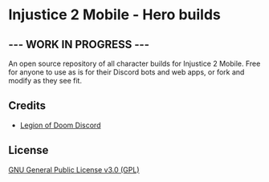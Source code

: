 # Injustice 2 Mobile - Hero builds

## --- WORK IN PROGRESS ---

An open source repository of all character builds for Injustice 2 Mobile. Free for anyone to use as is for their Discord bots and web apps, or fork and modify as they see fit.

## Credits

-  [Legion of Doom Discord](https://discord.gg/eXmxRWa2)

## License

[GNU General Public License v3.0 (GPL)](LICENSE.md)
